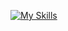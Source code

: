 [![My Skills](https://skillicons.dev/icons?i=c,python,git,arduino,sqlite,linux,obsidian)](https://skillicons.dev)
